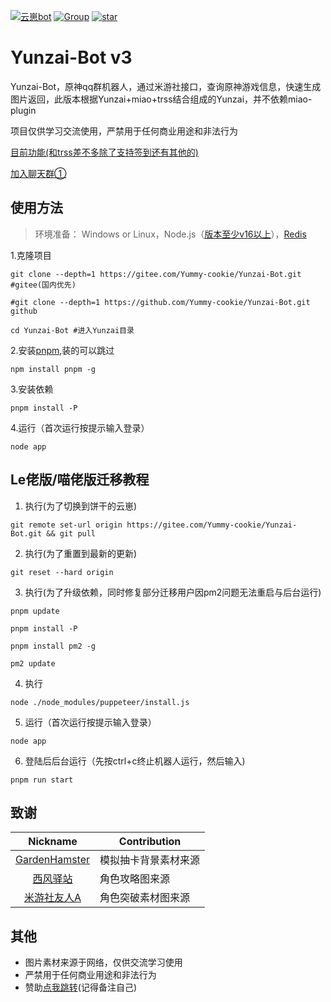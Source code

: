 [![云崽bot](https://img.shields.io/badge/%E4%BA%91%E5%B4%BD-v3.1.3-black?style=flat-square&logo=dependabot)](https://gitee.com/Yummy-cookie/Yunzai-Bot/) [![Group](https://img.shields.io/badge/群号-950817968-red?style=flat-square&logo=GroupMe&logoColor=white)](https://h5.qun.qq.com/s/hFFOCBqprO) <a href='https://gitee.com/Yummy-cookie/Yunzai-Bot-trss/stargazers'><img src='https://gitee.com/Yummy-cookie/Yunzai-Bot-trss/badge/star.svg?theme=dark' alt='star'></img></a>


# Yunzai-Bot v3
Yunzai-Bot，原神qq群机器人，通过米游社接口，查询原神游戏信息，快速生成图片返回，此版本根据Yunzai+miao+trss结合组成的Yunzai，并不依赖miao-plugin

项目仅供学习交流使用，严禁用于任何商业用途和非法行为

[目前功能(和trss差不多除了支持签到还有其他的)](https://gitee.com/TimeRainStarSky/Yunzai)

[加入聊天群①](https://gitee.com/Yummy-cookie/Yunzai-Bot-trss)

## 使用方法
>环境准备： Windows or Linux，Node.js（[版本至少v16以上](http://nodejs.cn/download/)），[Redis](https://redis.io/docs/getting-started/installation/)

1.克隆项目
```
git clone --depth=1 https://gitee.com/Yummy-cookie/Yunzai-Bot.git 
#gitee(国内优先)

#git clone --depth=1 https://github.com/Yummy-cookie/Yunzai-Bot.git 
github
```
```
cd Yunzai-Bot #进入Yunzai目录
```
2.安装[pnpm](https://pnpm.io/zh/installation),装的可以跳过
```
npm install pnpm -g
```
3.安装依赖
```
pnpm install -P
```
4.运行（首次运行按提示输入登录）
```
node app
```

## Le佬版/喵佬版迁移教程
1. 执行(为了切换到饼干的云崽)

```
git remote set-url origin https://gitee.com/Yummy-cookie/Yunzai-Bot.git && git pull
```

2. 执行(为了重置到最新的更新)

```
git reset --hard origin
```

3. 执行(为了升级依赖，同时修复部分迁移用户因pm2问题无法重启与后台运行)

```
pnpm update
```

```
pnpm install -P
```

```
pnpm install pm2 -g
```

```
pm2 update
```

4. 执行

```
node ./node_modules/puppeteer/install.js
```

5. 运行（首次运行按提示输入登录）

```
node app
```

6. 登陆后后台运行（先按ctrl+c终止机器人运行，然后输入)

```
pnpm run start
```

## 致谢
| Nickname                                                     | Contribution                        |
| :----------------------------------------------------------: | ----------------------------------- |
|[GardenHamster](https://github.com/GardenHamster/GenshinPray) | 模拟抽卡背景素材来源 |
|[西风驿站](https://bbs.mihoyo.com/ys/collection/839181) | 角色攻略图来源 |
|[米游社友人A](https://bbs.mihoyo.com/ys/collection/428421) | 角色突破素材图来源 |

## 其他
- 图片素材来源于网络，仅供交流学习使用
- 严禁用于任何商业用途和非法行为
- 赞助[点我跳转](https://biscuitawa.top/qr.png)(记得备注自己)
